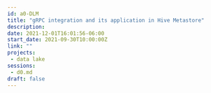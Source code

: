 ```yaml
---
id: a0-DLM
title: "gRPC integration and its application in Hive Metastore"
description: 
date: 2021-12-01T16:01:56-06:00
start_date: 2021-09-30T10:00:00Z
link: "" 
projects: 
 - data lake
sessions: 
 - d0.md
draft: false
---
```




